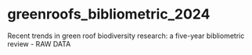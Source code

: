 # greenroofs_bibliometric_2024
Recent trends in green roof biodiversity research: a five-year bibliometric review - RAW DATA
